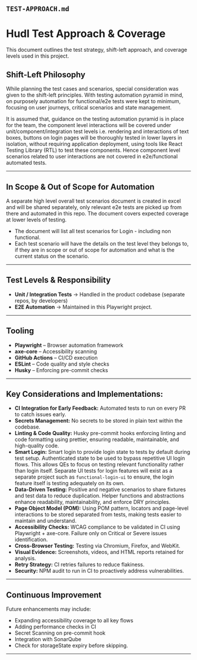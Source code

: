 ## **`TEST-APPROACH.md`**

# Hudl Test Approach & Coverage

This document outlines the test strategy, shift-left approach, and coverage levels used in this project.

## Shift-Left Philosophy

While planning the test cases and scenarios, special consideration was given to the shift-left principles. With testing automation pyramid in mind, on purposely automation for functional/e2e tests were kept to minimum, focusing on user journeys, critical scenarios and state management.

It is assumed that, guidance on the testing automation pyramid is in place for the team, the component level interactions will be covered under unit/component/integration test levels i.e. rendering and interactions of text boxes, buttons on login pages will be thoroughly tested in lower layers in isolation, without requiring application deployment, using tools like React Testing Library (RTL) to test these components. Hence component level scenarios related to user interactions are not covered in e2e/functional automated tests.

---

## In Scope & Out of Scope for Automation

A separate high level overall test scenarios document is created in excel and will be shared separately, only relevant e2e tests are picked up from there and automated in this repo. The document covers expected coverage at lower levels of testing.

- The document will list all test scenarios for Login - including non functional.
- Each test scenario will have the details on the test level they belongs to, if they are in scope or out of scope for automation and what is the current status on the scenario.

---

## Test Levels & Responsibility

- **Unit / Integration Tests** → Handled in the product codebase (separate repos, by developers)
- **E2E Automation** → Maintained in this Playwright project.

---

## Tooling

- **Playwright** – Browser automation framework
- **axe-core** – Accessibility scanning
- **GitHub Actions** – CI/CD execution
- **ESLint** – Code quality and style checks
- **Husky** – Enforcing pre-commit checks

---

## Key Considerations and Implementations:

- **CI Integration for Early Feedback:** Automated tests to run on every PR to catch issues early.
- **Secrets Management:** No secrets to be stored in plain text within the codebase.
- **Linting & Code Quality:** Husky pre-commit hooks enforcing linting and code formatting using prettier, ensuring readable, maintainable, and high-quality code.
- **Smart Login:** Smart login to provide login state to tests by default during test setup. Authenticated state to be used to bypass repetitive UI login flows. This allows QEs to focus on testing relevant functionality rather than login itself. Separate UI tests for login features will exist as a separate project such as `functional-login-ui` to ensure, the login feature itself is testing adequately on its own.
- **Data-Driven Testing:** Positive and negative scenarios to share fixtures and test data to reduce duplication. Helper functions and abstractions enhance readability, maintainability, and enforce DRY principles.
- **Page Object Model (POM):** Using POM pattern, locators and page-level interactions to be stored separated from tests, making tests easier to maintain and understand.
- **Accessibility Checks:** WCAG compliance to be validated in CI using Playwright + axe-core. Failure only on Critical or Severe issues identification.
- **Cross-Browser Testing:** Testing via Chromium, Firefox, and WebKit.
- **Visual Evidence:** Screenshots, videos, and HTML reports retained for analysis.
- **Retry Strategy:** CI retries failures to reduce flakiness.
- **Security:** NPM audit to run in CI to proactively address vulnerabilities.

---

## Continuous Improvement

Future enhancements may include:

- Expanding accessibility coverage to all key flows
- Adding performance checks in CI
- Secret Scanning on pre-commit hook
- Integration with SonarQube
- Check for storageState expiry before skipping.

---
```
